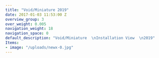 ```yaml
---
title: "Void/Miniature 2019"
date: 2017-01-03 11:53:00 Z
overview_group: 3
over_weight: 0.005
navigation_weight: 18
navigation_space: 0
default_description: "Void/Miniature  \nInstallation View  \n2019"
Items:
- image: "/uploads/newx-0.jpg"
---
```

